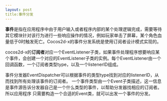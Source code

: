 ```yaml
---
layout: post
title:事件分发
---
```

**事件**是指在应用程序中由于用户输入或者程序内部的某个处理逻辑完成，需要等待其它模块针对该行为进行一些响应操作的情况，例如玩家单击了屏幕，某个角色血量低于0时触发死亡。Cocos2d-x的事件分发系统是使用订阅者设计模式实现的。

cocos2d-x的**订阅者**对应一个EventListener子类，如果事件处理程序想要响应某个事件，会创建一个对应的EventListener子类的实例。每个EventListener由一个回调函数，一个订阅者类型type，以及一个listenerID组成。

事件分发器EventDispatcher可以根据事件的类型type找到对应的listenerID，从而找到所有处理该事件的订阅者。
一个事件类型由一个Event子类描述，这一信息是事件源告诉分发器自己是一个什么类型的事件，以帮助分发器找相应的订阅者。所以应用程序
只需要构造一个合适的Event类，就可以出发一个事件的分发。
